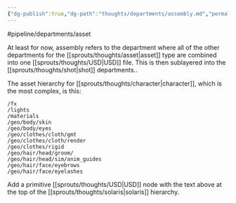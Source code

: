 ```yaml
---
{"dg-publish":true,"dg-path":"thoughts/departments/assembly.md","permalink":"/thoughts/departments/assembly/","hide":true}
---
```


#pipeline/departments/asset

At least for now, assembly refers to the department where all of the other departments for the [[sprouts/thoughts/asset\|asset]] type are combined into one [[sprouts/thoughts/USD\|USD]] file. This is then sublayered into the [[sprouts/thoughts/shot\|shot]] departments..

The asset hierarchy for [[sprouts/thoughts/character\|character]], which is the most complex, is this: 

```
/fx
/lights
/materials
/geo/body/skin
/geo/body/eyes
/geo/clothes/cloth/gmt
/geo/clothes/cloth/render
/geo/clothes/rigid
/geo/hair/head/groom/
/geo/hair/head/sim/anim_guides
/geo/hair/face/eyebrows
/geo/hair/face/eyelashes
```

Add a primitive [[sprouts/thoughts/USD\|USD]] node with the text above at the top of the [[sprouts/thoughts/solaris\|solaris]] hierarchy.